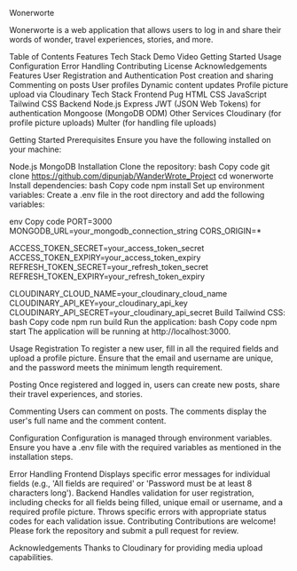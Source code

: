 Wonerworte

Wonerworte is a web application that allows users to log in and share their words of wonder, travel experiences, stories, and more.

Table of Contents
Features
Tech Stack
Demo Video
Getting Started
Usage
Configuration
Error Handling
Contributing
License
Acknowledgements
Features
User Registration and Authentication
Post creation and sharing
Commenting on posts
User profiles
Dynamic content updates
Profile picture upload via Cloudinary
Tech Stack
Frontend
Pug
HTML
CSS
JavaScript
Tailwind CSS
Backend
Node.js
Express
JWT (JSON Web Tokens) for authentication
Mongoose (MongoDB ODM)
Other Services
Cloudinary (for profile picture uploads)
Multer (for handling file uploads)



Getting Started
Prerequisites
Ensure you have the following installed on your machine:

Node.js
MongoDB
Installation
Clone the repository:
bash
Copy code
git clone https://github.com/dipunjab/WanderWrote_Project
cd wonerworte
Install dependencies:
bash
Copy code
npm install
Set up environment variables:
Create a .env file in the root directory and add the following variables:

env
Copy code
PORT=3000
MONGODB_URL=your_mongodb_connection_string
CORS_ORIGIN=*

ACCESS_TOKEN_SECRET=your_access_token_secret
ACCESS_TOKEN_EXPIRY=your_access_token_expiry
REFRESH_TOKEN_SECRET=your_refresh_token_secret
REFRESH_TOKEN_EXPIRY=your_refresh_token_expiry

CLOUDINARY_CLOUD_NAME=your_cloudinary_cloud_name
CLOUDINARY_API_KEY=your_cloudinary_api_key
CLOUDINARY_API_SECRET=your_cloudinary_api_secret
Build Tailwind CSS:
bash
Copy code
npm run build
Run the application:
bash
Copy code
npm start
The application will be running at http://localhost:3000.

Usage
Registration
To register a new user, fill in all the required fields and upload a profile picture. Ensure that the email and username are unique, and the password meets the minimum length requirement.

Posting
Once registered and logged in, users can create new posts, share their travel experiences, and stories.

Commenting
Users can comment on posts. The comments display the user's full name and the comment content.

Configuration
Configuration is managed through environment variables. Ensure you have a .env file with the required variables as mentioned in the installation steps.

Error Handling
Frontend
Displays specific error messages for individual fields (e.g., 'All fields are required' or 'Password must be at least 8 characters long').
Backend
Handles validation for user registration, including checks for all fields being filled, unique email or username, and a required profile picture.
Throws specific errors with appropriate status codes for each validation issue.
Contributing
Contributions are welcome! Please fork the repository and submit a pull request for review.


Acknowledgements
Thanks to Cloudinary for providing media upload capabilities.
